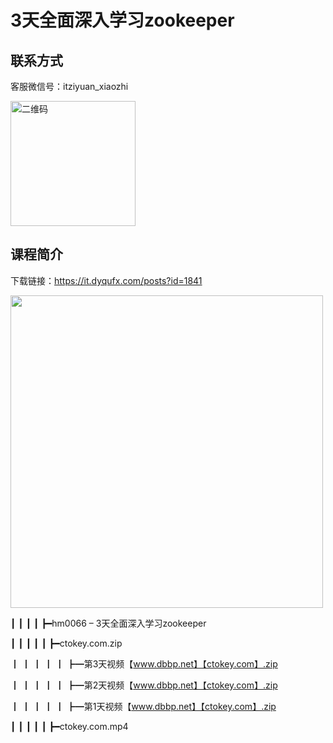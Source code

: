 # 3天全面深入学习zookeeper

## 联系方式

客服微信号：itziyuan_xiaozhi

<img src="https://ziyuanyun.oss-cn-guangzhou.aliyuncs.com/common/20240614073449/666b82192834a.jpg" width="200" height="200" alt="二维码">

## 课程简介

下载链接：https://it.dyqufx.com/posts?id=1841

<img src="https://ziyuanyun.oss-cn-guangzhou.aliyuncs.com/yun/20240515183546/664490028f8f6.jpg" width="500" alt="">

  ┃ ┃ ┃ ┃ ┣━hm0066 &#8211; 3天全面深入学习zookeeper

 ┃ ┃ ┃ ┃ ┃ ┣━ctokey.com.zip

 ┃ ┃ ┃ ┃ ┃ ┣━第3天视频【www.dbbp.net】【ctokey.com】.zip

 ┃ ┃ ┃ ┃ ┃ ┣━第2天视频【www.dbbp.net】【ctokey.com】.zip

 ┃ ┃ ┃ ┃ ┃ ┣━第1天视频【www.dbbp.net】【ctokey.com】.zip

 ┃ ┃ ┃ ┃ ┃ ┣━ctokey.com.mp4

  